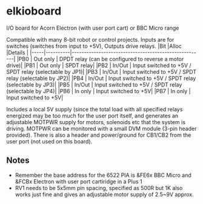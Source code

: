 # elkioboard
I/O board for Acorn Electron (with user port cart) or BBC Micro range

Compatible with many 8-bit robot or control projects. Inputs are for switches (switches from input to +5V), Outputs drive relays.
|Bit  |Alloc     |Details                                               |
|-----|----------|------------------------------------------------------|
|PB0  | Out only | DPDT relay (can be configured to reverse a motor drive)|
|PB1  | Out only | SPDT relay|
|PB2  | In/Out   | Input switched to +5V  / SPDT relay (selectable by JP1)|
|PB3  | In/Out   | Input switched to +5V  / SPDT relay (selectable by JP2)|
|PB4  | In/Out   | Input switched to +5V  / SPDT relay (selectable by JP3)|
|PB5  | In/Out   | Input switched to +5V  / SPDT relay (selectable by JP4)|
|PB6  | In only  | Input switched to +5V|
|PB7  | In only  | Input switched to +5V|

Includes a local 5V supply (since the total load with all specified relays energized may be too much for the user port itself, and generates an adjustable MOTPWR supply for motors, solenoids etc that the system is driving.  MOTPWR can be monitored with a small DVM module (3-pin header provided).  There is also a header and power/ground for CB1/CB2 from the user port (not used on this board).

## Notes
- Remember the base address for the 6522 PIA is &FE6x BBC Micro and &FCBx Electron with user port cartiridge in a Plus 1
- RV1 needs to be 5x5mm pin spacing, specified as 500R but 1K also works just fine and gives an adjustable motor supply of 2.5~9V approx. 
